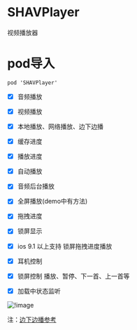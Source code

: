 # SHAVPlayer
视频播放器
# pod导入
```
pod 'SHAVPlayer'
```
- [x] 音频播放
- [x] 视频播放
- [x] 本地播放、网络播放、边下边播
- [x] 缓存进度
- [x] 播放进度
- [x] 自动播放
- [x] 音频后台播放
- [x] 全屏播放(demo中有方法)
- [x] 拖拽进度
- [x] 锁屏显示
- [x] ios 9.1 以上支持 锁屏拖拽进度播放
- [x] 耳机控制
- [x] 锁屏控制 播放、暂停、下一首、上一首等
- [x] 加载中状态监听


![!image](https://github.com/CCSH/SHAVPlayer/blob/master/QQ20190111-103340-HD.gif)

注：[边下边播参考](https://github.com/suifengqjn/TBPlayer)
